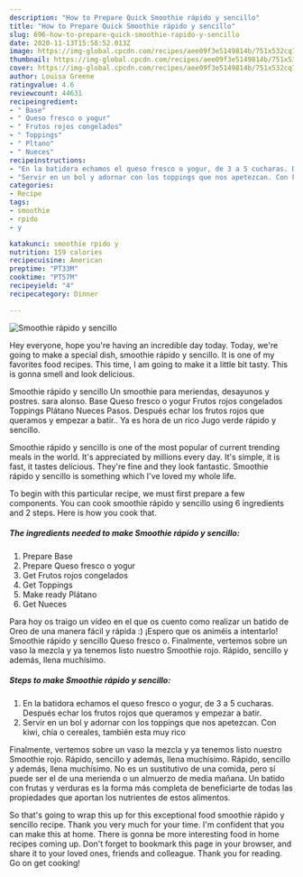 ```yaml
---
description: "How to Prepare Quick Smoothie rápido y sencillo"
title: "How to Prepare Quick Smoothie rápido y sencillo"
slug: 696-how-to-prepare-quick-smoothie-rapido-y-sencillo
date: 2020-11-13T15:58:52.013Z
image: https://img-global.cpcdn.com/recipes/aee09f3e5149814b/751x532cq70/smoothie-rapido-y-sencillo-foto-principal.jpg
thumbnail: https://img-global.cpcdn.com/recipes/aee09f3e5149814b/751x532cq70/smoothie-rapido-y-sencillo-foto-principal.jpg
cover: https://img-global.cpcdn.com/recipes/aee09f3e5149814b/751x532cq70/smoothie-rapido-y-sencillo-foto-principal.jpg
author: Louisa Greene
ratingvalue: 4.6
reviewcount: 44631
recipeingredient:
- " Base"
- " Queso fresco o yogur"
- " Frutos rojos congelados"
- " Toppings"
- " Pltano"
- " Nueces"
recipeinstructions:
- "En la batidora echamos el queso fresco o yogur, de 3 a 5 cucharas. Después echar los frutos rojos que queramos y empezar a batir."
- "Servir en un bol y adornar con los toppings que nos apetezcan. Con kiwi, chía o cereales, también esta muy rico"
categories:
- Recipe
tags:
- smoothie
- rpido
- y

katakunci: smoothie rpido y 
nutrition: 159 calories
recipecuisine: American
preptime: "PT33M"
cooktime: "PT57M"
recipeyield: "4"
recipecategory: Dinner

---
```



![Smoothie rápido y sencillo](https://img-global.cpcdn.com/recipes/aee09f3e5149814b/751x532cq70/smoothie-rapido-y-sencillo-foto-principal.jpg)

Hey everyone, hope you're having an incredible day today. Today, we're going to make a special dish, smoothie rápido y sencillo. It is one of my favorites food recipes. This time, I am going to make it a little bit tasty. This is gonna smell and look delicious.

Smoothie rápido y sencillo Un smoothie para meriendas, desayunos y postres. sara alonso. Base Queso fresco o yogur Frutos rojos congelados Toppings Plátano Nueces Pasos. Después echar los frutos rojos que queramos y empezar a batir.. Ya es hora de un rico Jugo verde rápido y sencillo.

Smoothie rápido y sencillo is one of the most popular of current trending meals in the world. It's appreciated by millions every day. It's simple, it is fast, it tastes delicious. They're fine and they look fantastic. Smoothie rápido y sencillo is something which I've loved my whole life.


To begin with this particular recipe, we must first prepare a few components. You can cook smoothie rápido y sencillo using 6 ingredients and 2 steps. Here is how you cook that.

<!--inarticleads1-->

##### The ingredients needed to make Smoothie rápido y sencillo:

1. Prepare  Base
1. Prepare  Queso fresco o yogur
1. Get  Frutos rojos congelados
1. Get  Toppings
1. Make ready  Plátano
1. Get  Nueces


Para hoy os traigo un vídeo en el que os cuento como realizar un batido de Oreo de una manera fácil y rápida :) ¡Espero que os animéis a intentarlo! Smoothie rápido y sencillo Queso fresco o. Finalmente, vertemos sobre un vaso la mezcla y ya tenemos listo nuestro Smoothie rojo. Rápido, sencillo y además, llena muchísimo. 

<!--inarticleads2-->

##### Steps to make Smoothie rápido y sencillo:

1. En la batidora echamos el queso fresco o yogur, de 3 a 5 cucharas. Después echar los frutos rojos que queramos y empezar a batir.
1. Servir en un bol y adornar con los toppings que nos apetezcan. Con kiwi, chía o cereales, también esta muy rico


Finalmente, vertemos sobre un vaso la mezcla y ya tenemos listo nuestro Smoothie rojo. Rápido, sencillo y además, llena muchísimo. Rápido, sencillo y además, llena muchísimo. No es un sustitutivo de una comida, pero sí puede ser el de una merienda o un almuerzo de media mañana. Un batido con frutas y verduras es la forma más completa de beneficiarte de todas las propiedades que aportan los nutrientes de estos alimentos. 

So that's going to wrap this up for this exceptional food smoothie rápido y sencillo recipe. Thank you very much for your time. I'm confident that you can make this at home. There is gonna be more interesting food in home recipes coming up. Don't forget to bookmark this page in your browser, and share it to your loved ones, friends and colleague. Thank you for reading. Go on get cooking!
